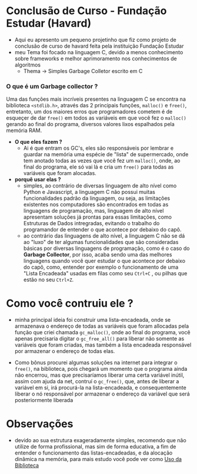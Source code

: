 # Conclusão de Curso - Fundação Estudar (Havard)
- Aqui eu apresento um pequeno projetinho que fiz como projeto de conclusão de curso de havard feita pela instituição Fundação Estudar
- meu Tema foi focado na linguagem C, devido a menos conhecimento sobre frameworks e melhor aprimoramento nos conhecimentos de algoritmos
  - Thema -> Simples Garbage Colletor escrito em C
### O que é um Garbage collector ?
Uma das funções mais incríveis presentes na linguagem C se encontra na biblioteca `<stdlib.h>`, através das 2 principais funções, `malloc()` e `free()`, entretanto, um dos maiores erros que programadores cometem é de esqueçer de dar `free()` em todos as variáveis em que você fez o `malloc()` gerando ao final do programa, diversos valores lixos espalhados pela memória RAM.
- **O que eles fazem ?** 
  - Ai é que entram os GC's, eles são responsáveis por lembrar e guardar na memória uma espécie de "lista" de supermercado, onde tem anotado todas as vezes que você fez um `malloc()`, onde, ao final do programa, ele só vai lá e cria um `free()` para todas as variáveis que foram alocadas.
- **porquê usar elas ?**
  - simples, ao contrário de diversas linguagem de alto nível como Python e Javascript, a linguagem C não possui muitas funcionalidades padrão da linguagem, ou seja, as limitações existentes nos computadores são encontrados em todas as linguagens de programação, mas, linguagem de alto nível apresentam soluções já prontas para essas limitações, como Estruturas de Dados intregradas, evitando o trabalho do programandor de entender o que acontece por debaixo do capô.
  - ao contrário das linguagens de alto nível, a linguagem C não se dá ao "luxo" de ter algumas funcionalidades que são consideradas básicas por diversas linguagens de programação, como é o caso do **Garbage Collector**, por isso, acaba sendo uma das melhores linguagens quando você quer estudar o que acontece por debaixo do capô, como, entender por exemplo o funcionamento de uma "Lista Encadeada" usadas em filas como seu `Ctrl+C` , ou pilhas que estão no seu `Ctrl+Z`.
 
# Como você contruiu ele ?
- minha principal ideia foi construir uma lista-encadeada, onde se armazenava o endereço de todas as variáveis que foram allocadas pela função que criei chamada `gc_malloc()`, onde ao final do programa, você apenas precisaria digitar o `gc_free_all()` para liberar não somente as variáveis que foram criadas, mas também a lista encadeada responsável por armazenar o endereço de todas elas.

- Como bônus procurei algumas soluções na internet para integrar o `free()`, na biblioteca, pois chegará um momento que o programa ainda não encerrou, mas que precisaríamos liberar uma certa variável inútil, assim com ajuda da net, contruí o `gc_free()`, que, antes de liberar a variável em si, irá procurá-la na lista-encadeada, e consequentemente liberar o nó responsável por armazenar o endereço da variável que será posteriormente liberada

# Observações
- devido ao sua estrutura exageradamente simples, recomendo que não utilize de forma profissional, mas sim de forma educativa, a fim de entender o funcionamento das listas-encadeadas, e da alocação dinâmica na memória, para mais estudo você pode ver como [Uso da Biblioteca](Uso.md)

